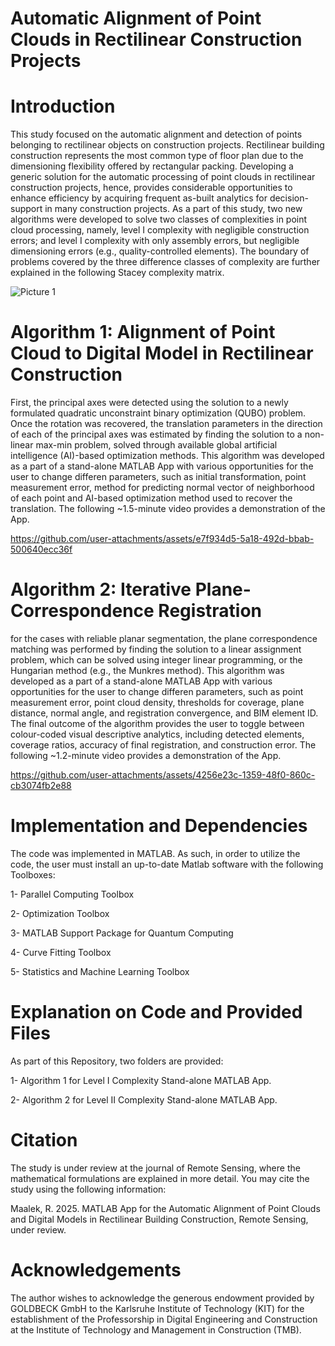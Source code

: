 # Automatic Alignment of Point Clouds in Rectilinear Construction Projects

# Introduction
This study focused on the automatic alignment and detection of points belonging to rectilinear objects on construction projects. Rectilinear building construction represents the most common type of floor plan due to the dimensioning flexibility offered by rectangular packing. Developing a generic solution for the automatic processing of point clouds in rectilinear construction projects, hence, provides considerable opportunities to enhance efficiency by acquiring frequent as-built analytics for decision-support in many construction projects. As a part of this study, two new algorithms were developed to solve two classes of complexities in point cloud processing, namely, level I complexity with negligible construction errors; and level I complexity with only assembly errors, but negligible dimensioning errors (e.g., quality-controlled elements). The boundary of problems covered by the three difference classes of complexity are further explained in the following Stacey complexity matrix.

![Picture 1](https://github.com/user-attachments/assets/88e72b29-4d5e-4b63-b6c5-1f6035e840e0)

# Algorithm 1: Alignment of Point Cloud to Digital Model in Rectilinear Construction
First, the principal axes were detected using the solution to a newly formulated quadratic unconstraint binary optimization (QUBO) problem. Once the rotation was recovered, the translation parameters in the direction of each of the principal axes was estimated by finding the solution to a non-linear max-min problem, solved through available global artificial intelligence (AI)-based optimization methods. This algorithm was developed as a part of a stand-alone MATLAB App with various opportunities for the user to change differen parameters, such as initial transformation, point measurement error, method for predicting normal vector of neighborhood of each point and AI-based optimization method used to recover the translation. The following ~1.5-minute video provides a demonstration of the App.

https://github.com/user-attachments/assets/e7f934d5-5a18-492d-bbab-500640ecc36f

# Algorithm 2: Iterative Plane-Correspondence Registration
for the cases with reliable planar segmentation, the plane correspondence matching was performed by finding the solution to a linear assignment problem, which can be solved using integer linear programming, or the Hungarian method (e.g., the Munkres method). This algorithm was developed as a part of a stand-alone MATLAB App with various opportunities for the user to change differen parameters, such as point measurement error, point cloud density, thresholds for coverage, plane distance, normal angle, and registration convergence, and BIM element ID. The final outcome of the algorithm provides the user to toggle between colour-coded visual descriptive analytics, including detected elements, coverage ratios, accuracy of final registration, and construction error. The following ~1.2-minute video provides a demonstration of the App.

https://github.com/user-attachments/assets/4256e23c-1359-48f0-860c-cb3074fb2e88

# Implementation and Dependencies
The code was implemented in MATLAB. As such, in order to utilize the code, the user must install an up-to-date Matlab software with the following Toolboxes:

1- Parallel Computing Toolbox

2- Optimization Toolbox

3- MATLAB Support Package for Quantum Computing

4- Curve Fitting Toolbox

5- Statistics and Machine Learning Toolbox

# Explanation on Code and Provided Files
As part of this Repository, two folders are provided:

1- Algorithm 1 for Level I Complexity Stand-alone MATLAB App.

2- Algorithm 2 for Level II Complexity Stand-alone MATLAB App.

# Citation
The study is under review at the journal of Remote Sensing, where the mathematical formulations are explained in more detail. You may cite the study using the following information:

Maalek, R. 2025. MATLAB App for the Automatic Alignment of Point Clouds and Digital Models in Rectilinear Building Construction, Remote Sensing, under review.

# Acknowledgements
The author wishes to acknowledge the generous endowment provided by GOLDBECK GmbH to the Karlsruhe Institute of Technology (KIT) for the establishment of the Professorship in Digital Engineering and Construction at the Institute of Technology and Management in Construction (TMB).
